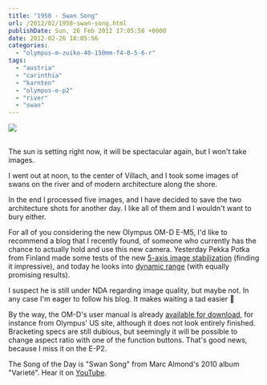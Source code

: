 ```yaml
---
title: "1958 - Swan Song"
url: /2012/02/1958-swan-song.html
publishDate: Sun, 26 Feb 2012 17:05:56 +0000
date: 2012-02-26 18:05:56
categories: 
  - "olympus-m-zuiko-40-150mm-f4-0-5-6-r"
tags: 
  - "austria"
  - "carinthia"
  - "karnten"
  - "olympus-e-p2"
  - "river"
  - "swan"
---
```

<div class="container">
<div class="center"><a target="_blank" href="https://d25zfm9zpd7gm5.cloudfront.net/1200x1200/2012/20120226_123754_ps.jpg"><img src="https://d25zfm9zpd7gm5.cloudfront.net/0600x0600/2012/20120226_123754_ps.jpg" /></a></div>
</div>
<br />

The sun is setting right now, it will be spectacular again, but I won't take images.

<a target="_blank" href="https://d25zfm9zpd7gm5.cloudfront.net/1200x1200/2012/20120226_122923_ps.jpg"><img style="margin: 0pt 10px 0pt 0px; float: left;" src="https://d25zfm9zpd7gm5.cloudfront.net/0150x0150/2012/20120226_122923_ps.jpg" alt="" border="0" /></a> I went out at noon, to the center of Villach, and I took some images of swans on the river and of modern architecture along the shore.

In the end I processed five images, and I have decided to save the two architecture shots for another day. I like all of them and I wouldn't want to bury either.

For all of you considering the new Olympus OM-D E-M5,  I'd like to recommend a blog that I recently found, of someone who currently has the chance to actually hold and use this new camera. Yesterday Pekka Potka from Finland made some tests of the new <a href="http://www.pekkapotka.com/journal/2012/2/24/olympus-e-m5-5-axis-image-stabilization.html" target="_blank">5-axis image stabilization</a> (finding it impressive), and today he looks into <a href="http://www.pekkapotka.com/journal/2012/2/26/olympus-e-m5-dynamic-range.html" target="_blank">dynamic range</a> (with equally promising results). 

<a target="_blank" href="https://d25zfm9zpd7gm5.cloudfront.net/1200x1200/2012/20120226_123029_ps.jpg"><img style="margin: 0pt 10px 0pt 0px; float: left;" src="https://d25zfm9zpd7gm5.cloudfront.net/0150x0150/2012/20120226_123029_ps.jpg" alt="" border="0" /></a> I suspect he is still under NDA regarding image quality, but maybe not. In any case I'm eager to follow his blog. It makes waiting a tad easier 🙂

 By the way, the OM-D's user manual is already <a href="http://www.olympusamerica.com/cpg_section/cpg_support_manuals.asp?id=1583" target="_blank">available for download</a>, for instance from Olympus' US site, although it does not look entirely finished. Bracketing specs are still dubious, but seemingly it will be possible to change aspect ratio with one of the function buttons. That's good news, because I miss it on the E-P2.

The Song of the Day is "Swan Song" from Marc Almond's 2010 album "Varieté". Hear it on <a href="http://www.youtube.com/watch?v=wgoCKcBk1fI" target="_blank">YouTube</a>.
